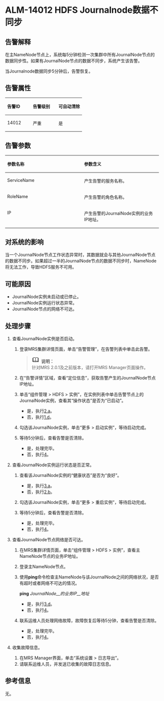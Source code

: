 # ALM-14012 HDFS Journalnode数据不同步<a name="ZH-CN_TOPIC_0191883101"></a>

## 告警解释<a name="zh-cn_topic_0191813911_section18191719"></a>

在主NameNode节点上，系统每5分钟检测一次集群中所有JournalNode节点的数据同步性。如果有JournalNode节点的数据不同步，系统产生该告警。

当Journalnode数据同步5分钟后，告警恢复。

## 告警属性<a name="zh-cn_topic_0191813911_section29507743"></a>

<a name="zh-cn_topic_0191813911_table56187107"></a>
<table><thead align="left"><tr id="zh-cn_topic_0191813911_row43395070"><th class="cellrowborder" valign="top" width="33.33333333333333%" id="mcps1.1.4.1.1"><p id="zh-cn_topic_0191813911_p25339754"><a name="zh-cn_topic_0191813911_p25339754"></a><a name="zh-cn_topic_0191813911_p25339754"></a>告警ID</p>
</th>
<th class="cellrowborder" valign="top" width="33.33333333333333%" id="mcps1.1.4.1.2"><p id="zh-cn_topic_0191813911_p39254219"><a name="zh-cn_topic_0191813911_p39254219"></a><a name="zh-cn_topic_0191813911_p39254219"></a>告警级别</p>
</th>
<th class="cellrowborder" valign="top" width="33.33333333333333%" id="mcps1.1.4.1.3"><p id="zh-cn_topic_0191813911_p25475209"><a name="zh-cn_topic_0191813911_p25475209"></a><a name="zh-cn_topic_0191813911_p25475209"></a>可自动清除</p>
</th>
</tr>
</thead>
<tbody><tr id="zh-cn_topic_0191813911_row50226059"><td class="cellrowborder" valign="top" width="33.33333333333333%" headers="mcps1.1.4.1.1 "><p id="zh-cn_topic_0191813911_p41779002"><a name="zh-cn_topic_0191813911_p41779002"></a><a name="zh-cn_topic_0191813911_p41779002"></a>14012</p>
</td>
<td class="cellrowborder" valign="top" width="33.33333333333333%" headers="mcps1.1.4.1.2 "><p id="zh-cn_topic_0191813911_p28655997"><a name="zh-cn_topic_0191813911_p28655997"></a><a name="zh-cn_topic_0191813911_p28655997"></a>严重</p>
</td>
<td class="cellrowborder" valign="top" width="33.33333333333333%" headers="mcps1.1.4.1.3 "><p id="zh-cn_topic_0191813911_p39434429"><a name="zh-cn_topic_0191813911_p39434429"></a><a name="zh-cn_topic_0191813911_p39434429"></a>是</p>
</td>
</tr>
</tbody>
</table>

## 告警参数<a name="zh-cn_topic_0191813911_section64243102"></a>

<a name="zh-cn_topic_0191813911_table40072161"></a>
<table><thead align="left"><tr id="zh-cn_topic_0191813911_row29623216"><th class="cellrowborder" valign="top" width="50%" id="mcps1.1.3.1.1"><p id="zh-cn_topic_0191813911_p50670335"><a name="zh-cn_topic_0191813911_p50670335"></a><a name="zh-cn_topic_0191813911_p50670335"></a>参数名称</p>
</th>
<th class="cellrowborder" valign="top" width="50%" id="mcps1.1.3.1.2"><p id="zh-cn_topic_0191813911_p10656503"><a name="zh-cn_topic_0191813911_p10656503"></a><a name="zh-cn_topic_0191813911_p10656503"></a>参数含义</p>
</th>
</tr>
</thead>
<tbody><tr id="zh-cn_topic_0191813911_row57870399"><td class="cellrowborder" valign="top" width="50%" headers="mcps1.1.3.1.1 "><p id="zh-cn_topic_0191813911_p56990719"><a name="zh-cn_topic_0191813911_p56990719"></a><a name="zh-cn_topic_0191813911_p56990719"></a>ServiceName</p>
</td>
<td class="cellrowborder" valign="top" width="50%" headers="mcps1.1.3.1.2 "><p id="zh-cn_topic_0191813911_p52845536"><a name="zh-cn_topic_0191813911_p52845536"></a><a name="zh-cn_topic_0191813911_p52845536"></a>产生告警的服务名称。</p>
</td>
</tr>
<tr id="zh-cn_topic_0191813911_row5847780"><td class="cellrowborder" valign="top" width="50%" headers="mcps1.1.3.1.1 "><p id="zh-cn_topic_0191813911_p3908185"><a name="zh-cn_topic_0191813911_p3908185"></a><a name="zh-cn_topic_0191813911_p3908185"></a>RoleName</p>
</td>
<td class="cellrowborder" valign="top" width="50%" headers="mcps1.1.3.1.2 "><p id="zh-cn_topic_0191813911_p48127554"><a name="zh-cn_topic_0191813911_p48127554"></a><a name="zh-cn_topic_0191813911_p48127554"></a>产生告警的角色名称。</p>
</td>
</tr>
<tr id="zh-cn_topic_0191813911_row30494806"><td class="cellrowborder" valign="top" width="50%" headers="mcps1.1.3.1.1 "><p id="zh-cn_topic_0191813911_p54160201"><a name="zh-cn_topic_0191813911_p54160201"></a><a name="zh-cn_topic_0191813911_p54160201"></a>IP</p>
</td>
<td class="cellrowborder" valign="top" width="50%" headers="mcps1.1.3.1.2 "><p id="zh-cn_topic_0191813911_p24900132"><a name="zh-cn_topic_0191813911_p24900132"></a><a name="zh-cn_topic_0191813911_p24900132"></a>产生告警的JournalNode实例的业务IP地址。</p>
</td>
</tr>
</tbody>
</table>

## 对系统的影响<a name="zh-cn_topic_0191813911_section41317012"></a>

当一个JournalNode节点工作状态异常时，其数据就会与其他JournalNode节点的数据不同步。如果超过一半的JournalNode节点的数据不同步时，NameNode将无法工作，导致HDFS服务不可用。

## 可能原因<a name="zh-cn_topic_0191813911_section36308794"></a>

-   JournalNode实例未启动或已停止。
-   JournalNode实例运行状态异常。
-   JournalNode节点的网络不可达。

## 处理步骤<a name="zh-cn_topic_0191813911_section58343698"></a>

1.  查看JournalNode实例是否启动。
    1.  登录MRS集群详情页面，单击“告警管理”，在告警列表中单击此告警。

        >![](public_sys-resources/icon-note.gif) **说明：**   
        >针对MRS 2.0.1及之前版本，请打开MRS Manager页面操作。  

    2.  在“告警详情”区域，查看“定位信息”，获取告警产生的JournalNode节点IP地址。
    3.  单击“组件管理 \> HDFS \> 实例”，在实例列表中单击告警节点上的JournalNode实例，查看其“操作状态”是否为“已启动”。
        -   是，执行[2.a](#zh-cn_topic_0191813911_alm14012_mmccppss_s6)。
        -   否，执行[1.d](#zh-cn_topic_0191813911_alm14012_mmccppss_s4)。

    4.  <a name="zh-cn_topic_0191813911_alm14012_mmccppss_s4"></a>勾选该JournalNode实例，单击“更多 \> 启动实例”，等待启动完成。
    5.  等待5分钟后，查看告警是否清除。
        -   是，处理完毕。
        -   否，执行[4](#zh-cn_topic_0191813911_li572522141314)。

2.  查看JournalNode实例运行状态是否正常。
    1.  <a name="zh-cn_topic_0191813911_alm14012_mmccppss_s6"></a>查看该JournalNode实例的“健康状态”是否为“良好”。
        -   是，执行[3.a](#zh-cn_topic_0191813911_alm14012_mmccppss_s10)。
        -   否，执行[2.b](#zh-cn_topic_0191813911_s7)。

    2.  <a name="zh-cn_topic_0191813911_s7"></a>勾选该JournalNode实例，单击“更多 \> 重启实例”，等待启动完成。
    3.  等待5分钟后，查看告警是否清除。
        -   是，处理完毕。
        -   否，执行[4](#zh-cn_topic_0191813911_li572522141314)。

3.  查看JournalNode节点网络是否可达。
    1.  <a name="zh-cn_topic_0191813911_alm14012_mmccppss_s10"></a>在MRS集群详情页面，单击“组件管理 \> HDFS \> 实例”，查看主NameNode节点的业务IP地址。
    2.  登录主NameNode节点。
    3.  使用**ping**命令检查主NameNode与该JournalNode之间的网络状况，是否有超时或者网络不可达的情况。

        **ping** _JournalNode__的业务IP__地址_

        -   是，执行[3.d](#zh-cn_topic_0191813911_alm14012_mmccppss_s13)。
        -   否，执行[4](#zh-cn_topic_0191813911_li572522141314)。

    4.  <a name="zh-cn_topic_0191813911_alm14012_mmccppss_s13"></a>联系运维人员处理网络故障，故障恢复后等待5分钟，查看告警是否清除。
        -   是，处理完毕。
        -   否，执行[4](#zh-cn_topic_0191813911_li572522141314)。

4.  <a name="zh-cn_topic_0191813911_li572522141314"></a>收集故障信息。
    1.  在MRS Manager界面，单击“系统设置 \> 日志导出”。
    2.  请联系运维人员，并发送已收集的故障日志信息。


## 参考信息<a name="zh-cn_topic_0191813911_section55331235"></a>

无。

